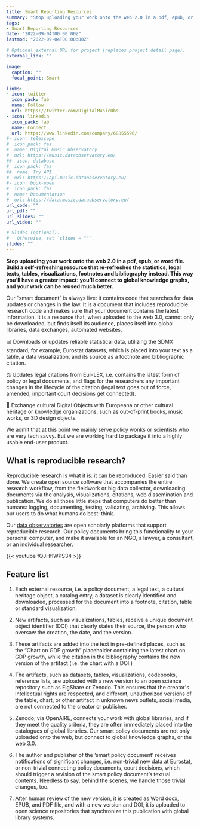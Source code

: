 ```yaml
---
title: Smart Reporting Resources
summary: "Stop uploading your work onto the web 2.0 in a pdf, epub, or word file. Build a self-refreshing resource that re-refreshes the statistics, legal texts, tables, visualizations, footnotes and bibliography instead.  This way you’ll have a greater impact: you’ll connect to web 3.0 of the global knowledge graphs, and your work can be reused much better."
tags:
- Smart Reporting Resources
date: "2022-09-04T00:00:00Z"
lastmod: "2022-09-04T00:00:00Z"

# Optional external URL for project (replaces project detail page).
external_link: ""

image:
  caption: ""
  focal_point: Smart

links:
- icon: twitter
  icon_pack: fab
  name: Follow
  url: https://twitter.com/DigitalMusicObs
- icon: linkedin
  icon_pack: fab
  name: Connect
  url: https://www.linkedin.com/company/68855596/
#- icon: telescope
#  icon_pack: fas
#  name: Digital Music Observatory
#  url: https://music.dataobservatory.eu/
##- icon: database
#  icon_pack: fas
##  name: Try API
#  url: https://api.music.dataobservatory.eu/
#- icon: book-open
#  icon_pack: fas
#  name: Documentation
#  url: https://data.music.dataobservatory.eu/
url_code: ""
url_pdf: ""
url_slides: ""
url_video: ""

# Slides (optional).
#   Otherwise, set `slides = ""`.
slides: ""
---
```


**Stop uploading your work onto the web 2.0 in a pdf, epub, or word file. Build a self-refreshing resource that re-refreshes the statistics, legal texts, tables, visualizations, footnotes and bibliography instead.  This way you’ll have a greater impact: you’ll connect to global knowledge graphs, and your work can be reused much better.**

Our “smart document” is always live: it contains code that searches for data updates or changes in the law.  It is a document that includes reproducible research code and makes sure that your document contains the latest information.  It is a resource that, when uploaded to the web 3.0, cannot only be downloaded, but finds itself its audience, places itself into global libraries, data exchanges, automated websites. 

📊  Downloads or updates reliable statistical data, utilizing the SDMX standard, for example, Eurostat datasets, which is placed into your text as a table, a data visualization, and its source as a footnote and bibliographic citation.

⚖️ Updates legal citations from Eur-LEX, i.e. contains the latest form of policy or legal documents, and flags for the researchers any important changes in the lifecycle of the citation (legal text goes out of force, amended, important court decisions get connected).

🎨  Exchange cultural Digital Objects with Europeana or other cultural heritage or knowledge organizations, such as out-of-print books, music works, or 3D design objects.


We admit that at this point we mainly serve policy wonks or scientists who are very tech savvy. But we are working hard to package it into a highly usable end-user product.

## What is reproducible research?

Reproducible research is what it is: it can be reproduced.  Easier said than done. We create open source software that accompanies the entire research workflow, from the fieldwork or big data collector, downloading documents via the analysis, visualizations, citations, web dissemination and publication. We do all those little steps that computers do better than humans: logging, documenting, testing, validating, archiving. This allows our users to do what humans do best: think.

Our [data observatories](https://reprex.nl/#observatories) are open scholarly platforms that support reproducible research. Our policy documents bring this functionality to your personal computer, and make it available for an NGO, a lawyer, a consultant, or an individual researcher.

{{< youtube fQJHflWPS34 >}}


## Feature list

1. Each external resource, i.e. a policy document, a legal text, a cultural heritage object, a catalog entry, a dataset is clearly identified and downloaded, processed for the document into a footnote, citation, table or standard visualization.

2. New artifacts, such as visualizations, tables, receive a unique document object identifier (DOI) that clearly states their source, the person who oversaw the creation, the date, and the version.

3. These artifacts are added into the text in pre-defined places, such as the “Chart on GDP growth” placeholder containing the latest chart on GDP growth, while the citation in the bibliography contains the new version of the artifact (i.e. the chart with a DOI.)

4. The artifacts, such as datasets, tables, visualizations, codebooks, reference lists, are uploaded with a new version to an open science repository such as FigShare or Zenodo. This ensures that the creator's intellectual rights are respected, and different, unauthorized versions of the table, chart, or other artifact in unknown news outlets, social media, are not connected to the creator or publisher.

5. Zenodo, via OpenAIRE, connects your work with global libraries, and if they meet the quality criteria, they are often immediately placed into the catalogues of global libraries. Our smart policy documents are not only uploaded onto the web, but connect to global knowledge graphs, or the web 3.0.  

6. The author and publisher of the ‘smart policy document’ receives notifications of significant changes, i.e. non-trivial new data at Eurostat, or non-trivial connecting policy documents, court decisions, which should trigger a revision of the smart policy document’s textual contents. Needless to say, behind the scenes, we handle those trivial changes, too.

7. After human review of the new version, it is created as Word docx, EPUB, and PDF file, and with a new version and DOI, it is uploaded to open science repositories that synchronize this publication with global library systems.

